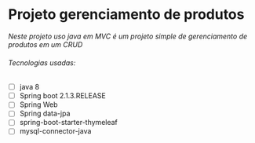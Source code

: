 # Projeto gerenciamento de produtos

*Neste projeto uso java em MVC é um projeto simple de gerenciamento de produtos em um CRUD*

###### Tecnologias usadas:
- [ ] java 8
- [ ] Spring boot 2.1.3.RELEASE
- [ ] Spring Web
- [ ] Spring data-jpa
- [ ] spring-boot-starter-thymeleaf
- [ ] mysql-connector-java
